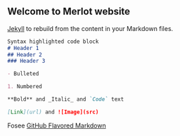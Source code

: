 ## Welcome to Merlot website

 [Jekyll](https://jekyllrb.com/) to rebuild  from the content in your Markdown files.

```markdown
Syntax highlighted code block
# Header 1
## Header 2
### Header 3

- Bulleted

1. Numbered

**Bold** and _Italic_ and `Code` text

[Link](url) and ![Image](src)
```
Fosee [GitHub Flavored Markdown](https://guides.github.com/features/mastering-markdown/)
